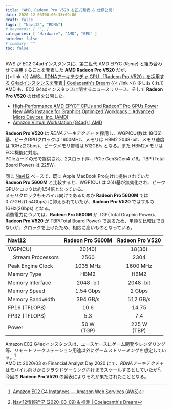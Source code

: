 ```yaml
---
title: "AMD、Radeon Pro V520 を正式発表 & 仕様公開"
date: 2020-12-03T00:05:33+09:00
draft: false
tags: [ "Navi12", "RDNA"]
# keywords: [ "", ]
categories: [ "Hardware", "AMD", "GPU" ]
noindex: false
# summary: ""
toc: false
---
```


AWS が EC2 G4adインスタンスに、第二世代 AMD EPYC (*Rome*) と組み合わせて採用することを発表した **AMD Radeon Pro V520** だが、  
{{< link >}} [AWS、RDNAアーキテクチャ GPU 「Radeon Pro V520」を採用する G4adインスタンスを発表 | Coelacanth's Dream](/posts/2020/12/02/aws-radeon-pro-v520/) {{< /link >}}
少しおくれて AMD も、EC2 G4adインスタンスに関するニュースリリース、そして **Radeon Pro V520** の仕様を公開した。  

 * [High-Performance AMD EPYC™ CPUs and Radeon™ Pro GPUs Power New AWS Instance for Graphics Optimized Workloads :: Advanced Micro Devices, Inc. (AMD)](https://ir.amd.com/news-events/press-releases/detail/983/high-performance-amd-epyc-cpus-and-radeon-pro-gpus)
 * [Amazon Virtual Workstation (G4ad) | AMD](https://www.amd.com/en/graphics/workstation-virtual-graphics-amazon-g4ad)

**Radeon Pro V520** は *RDNAアーキテクチャ* を採用し、WGP(CU)数は 18(36)基、ピークGPUクロックは 1600MHz、メモリは HBM2 2048-bit、メモリ速度は 1GHz(2Gbps)、ピークメモリ帯域は 512GB/s となる。また HBM2メモリは ECC機能に対応。  
PCIeカードの形で提供され、2スロット厚、PCIe Gen3/Gen4 x16。TBP (Total Board Power) は 225W。  


同じ [Navi12](/tags/navi12) ベースで、既に Apple MacBook Pro向けに提供されていた **Radeon Pro 5600M** と比較すると、WGP(CU) は 2(4)基が無効化され、ピークGPUクロックは約1.54倍となっている。  
メモリクロックもモバイル向けであるためか **Radeon Pro 5600M** では 0.77GHz(1.54Gbps) に抑えられていたが、**Radeon Pro V520** ではフルの 1GHz(2Gbps) となる。  
消費電力については、**Radeon Pro 5600M** が TGP(Total Graphic Power)、**Radeon Pro V520** が TBP(Total Board Power) であるため、単純な比較はできないが、クロックを上げたため、相応に高いものとなっている。  

| Navi12 | Radeon Pro 5600M | Radeon Pro V520 |
| :--- | :---: | :---: |
| WGP(CU) | 20(40) | 18(36) |
| &emsp;Stream Processors | 2560 | 2304 |
| Peak Engine Clock | 1035 MHz | 1600 MHz |
| Memory Type | HBM2 | HBM2 |
| Memory Interface | 2048-bit | 2048-bit |
| Memory Speed | 1.54 Gbps | 2 Gbps
| Memory Bandwidth | 394 GB/s | 512 GB/s |
| FP16 (TFLOPS) | 10.6 | 14.75 |
| FP32 (TFLOPS) | 5.3 | 7.4 |
| Power | 50 W<br>(TGP) | 225 W<br>(TBP) |

Amazon EC2 G4adインスタンスは、ユースケースにゲーム開発やレンダリング等、リモートワークステーション用途以外にゲームストリーミングを想定している。[^g4ad]  
AMD は 2020/03 の Financial Analyst Day 2020 にて、*RDNAアーキテクチャ* はモバイル向けからクラウドゲーミング向けまでスケールするとしていたが[^rdna-scaling]、今回の **Radeon Pro V520** の発表によりそれが果たされたこととなる。  

[^g4ad]: [Amazon EC2 G4 Instances — Amazon Web Services (AWS)](https://aws.amazon.com/jp/ec2/instance-types/g4/)
[^rdna-scaling]: [Navi12情報近況 (2020-03-09) & 推測 | Coelacanth's Dream](/posts/2020/03/09/navi12-recent-info/)
